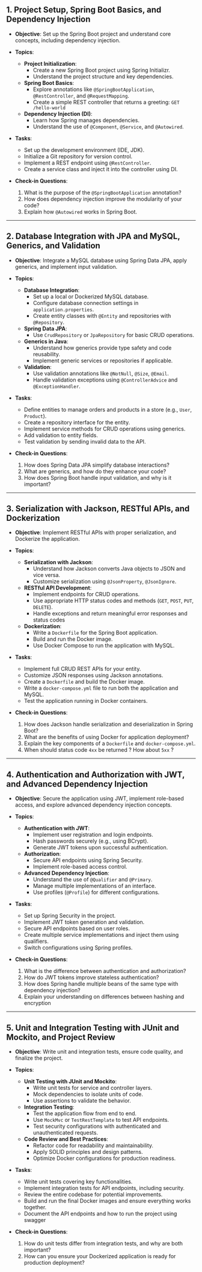 ## 1. Project Setup, Spring Boot Basics, and Dependency Injection

- **Objective**: Set up the Spring Boot project and understand core concepts, including dependency injection.

- **Topics**:
  - **Project Initialization**:
    - Create a new Spring Boot project using Spring Initializr.
    - Understand the project structure and key dependencies.
  - **Spring Boot Basics**:
    - Explore annotations like `@SpringBootApplication`, `@RestController`, and `@RequestMapping`.
    - Create a simple REST controller that returns a greeting: `GET /hello-world`
  - **Dependency Injection (DI)**:
    - Learn how Spring manages dependencies.
    - Understand the use of `@Component`, `@Service`, and `@Autowired`.

- **Tasks**:
  - Set up the development environment (IDE, JDK).
  - Initialize a Git repository for version control.
  - Implement a REST endpoint using `@RestController`.
  - Create a service class and inject it into the controller using DI.

- **Check-in Questions**:
  1. What is the purpose of the `@SpringBootApplication` annotation?
  2. How does dependency injection improve the modularity of your code?
  3. Explain how `@Autowired` works in Spring Boot.

---

## 2. Database Integration with JPA and MySQL, Generics, and Validation

- **Objective**: Integrate a MySQL database using Spring Data JPA, apply generics, and implement input validation.

- **Topics**:
  - **Database Integration**:
    - Set up a local or Dockerized MySQL database.
    - Configure database connection settings in `application.properties`.
    - Create entity classes with `@Entity` and repositories with `@Repository`.
  - **Spring Data JPA**:
    - Use `CrudRepository` or `JpaRepository` for basic CRUD operations.
  - **Generics in Java**:
    - Understand how generics provide type safety and code reusability.
    - Implement generic services or repositories if applicable.
  - **Validation**:
    - Use validation annotations like `@NotNull`, `@Size`, `@Email`.
    - Handle validation exceptions using `@ControllerAdvice` and `@ExceptionHandler`.

- **Tasks**:
  - Define entities to manage orders and products in a store (e.g., `User`, `Product`).
  - Create a repository interface for the entity.
  - Implement service methods for CRUD operations using generics.
  - Add validation to entity fields.
  - Test validation by sending invalid data to the API.

- **Check-in Questions**:
  1. How does Spring Data JPA simplify database interactions?
  2. What are generics, and how do they enhance your code?
  3. How does Spring Boot handle input validation, and why is it important?

---

## 3. Serialization with Jackson, RESTful APIs, and Dockerization

- **Objective**: Implement RESTful APIs with proper serialization, and Dockerize the application.

- **Topics**:
  - **Serialization with Jackson**:
    - Understand how Jackson converts Java objects to JSON and vice versa.
    - Customize serialization using `@JsonProperty`, `@JsonIgnore`.
  - **RESTful API Development**:
    - Implement endpoints for CRUD operations.
    - Use appropriate HTTP status codes and methods (`GET`, `POST`, `PUT`, `DELETE`).
    - Handle exceptions and return meaningful error responses and status codes
  - **Dockerization**:
    - Write a `Dockerfile` for the Spring Boot application.
    - Build and run the Docker image.
    - Use Docker Compose to run the application with MySQL.

- **Tasks**:
  - Implement full CRUD REST APIs for your entity.
  - Customize JSON responses using Jackson annotations.
  - Create a `Dockerfile` and build the Docker image.
  - Write a `docker-compose.yml` file to run both the application and MySQL.
  - Test the application running in Docker containers.

- **Check-in Questions**:
  1. How does Jackson handle serialization and deserialization in Spring Boot?
  2. What are the benefits of using Docker for application deployment?
  3. Explain the key components of a `Dockerfile` and `docker-compose.yml`.
  4. When should status code `4xx` be returned ? How about `5xx` ?

---

## 4. Authentication and Authorization with JWT, and Advanced Dependency Injection

- **Objective**: Secure the application using JWT, implement role-based access, and explore advanced dependency injection concepts.

- **Topics**:
  - **Authentication with JWT**:
    - Implement user registration and login endpoints.
    - Hash passwords securely (e.g., using BCrypt).
    - Generate JWT tokens upon successful authentication.
  - **Authorization**:
    - Secure API endpoints using Spring Security.
    - Implement role-based access control.
  - **Advanced Dependency Injection**:
    - Understand the use of `@Qualifier` and `@Primary`.
    - Manage multiple implementations of an interface.
    - Use profiles (`@Profile`) for different configurations.

- **Tasks**:
  - Set up Spring Security in the project.
  - Implement JWT token generation and validation.
  - Secure API endpoints based on user roles.
  - Create multiple service implementations and inject them using qualifiers.
  - Switch configurations using Spring profiles.

- **Check-in Questions**:
  1. What is the difference between authentication and authorization?
  2. How do JWT tokens improve stateless authentication?
  3. How does Spring handle multiple beans of the same type with dependency injection?
  4. Explain your understanding on differences between hashing and encryption

---

## 5. Unit and Integration Testing with JUnit and Mockito, and Project Review

- **Objective**: Write unit and integration tests, ensure code quality, and finalize the project.

- **Topics**:
  - **Unit Testing with JUnit and Mockito**:
    - Write unit tests for service and controller layers.
    - Mock dependencies to isolate units of code.
    - Use assertions to validate the behavior.
  - **Integration Testing**:
    - Test the application flow from end to end.
    - Use `MockMvc` or `TestRestTemplate` to test API endpoints.
    - Test security configurations with authenticated and unauthenticated requests.
  - **Code Review and Best Practices**:
    - Refactor code for readability and maintainability.
    - Apply SOLID principles and design patterns.
    - Optimize Docker configurations for production readiness.

- **Tasks**:
  - Write unit tests covering key functionalities.
  - Implement integration tests for API endpoints, including security.
  - Review the entire codebase for potential improvements.
  - Build and run the final Docker images and ensure everything works together.
  - Document the API endpoints and how to run the project using swagger

- **Check-in Questions**:
  1. How do unit tests differ from integration tests, and why are both important?
  3. How can you ensure your Dockerized application is ready for production deployment?

